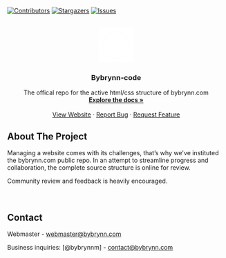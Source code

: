<a name="readme-top"></a>

[![Contributors][contributors-shield]][contributors-url]
[![Stargazers][stars-shield]][stars-url]
[![Issues][issues-shield]][issues-url]

<br />
<div align="center">
  <a href="https://github.com/silencelen/bybrynn-code">
    <img src="images/logow.webp" alt="Logo" width="80" height="80">
  </a>

  <h3 align="center">Bybrynn-code</h3>

  <p align="center">
    The offical repo for the active html/css structure of bybrynn.com
    <br />
    <a href="https://github.com/silencelen/bybrynn-code"><strong>Explore the docs »</strong></a>
    <br />
    <br />
    <a href="https://bybrynn.com">View Website</a>
    ·
    <a href="https://github.com/silencelen/bybrynn-code/issues">Report Bug</a>
    ·
    <a href="https://github.com/silencelen/bybrynn-code/issues">Request Feature</a>
  </p>
</div>

## About The Project

Managing a website comes with its challenges, that’s why we've instituted the bybrynn.com public repo. In an attempt to streamline progress and collaboration, the complete source structure is online for review.

Community review and feedback is heavily encouraged.
<br/>
<br/><br/>

## Contact

Webmaster - webmaster@bybrynn.com

Business inquiries: [@bybrynnm] - contact@bybrynn.com

[contributors-shield]: https://img.shields.io/github/contributors/silencelen/bybrynn-code.svg?style=for-the-badge
[contributors-url]: https://github.com/silencelen/bybrynn-code/graphs/contributors
[forks-shield]: https://img.shields.io/github/forks/silencelen/bybrynn-code.svg?style=for-the-badge
[forks-url]: https://github.com/silencelen/bybrynn-code/network/members
[stars-shield]: https://img.shields.io/github/stars/silencelen/bybrynn-code.svg?style=for-the-badge
[stars-url]: https://github.com/silencelen/bybrynn-code/stargazers
[issues-shield]: https://img.shields.io/github/issues/silencelen/bybrynn-code.svg?style=for-the-badge
[issues-url]: https://github.com/silencelen/bybrynn-code/issues
[license-shield]: https://img.shields.io/github/license/silencelen/bybrynn-code.svg?style=for-the-badge
[license-url]: https://github.com/silencelen/bybrynn-code/blob/main/LICENSE.txt
[linkedin-shield]: https://img.shields.io/badge/-LinkedIn-black.svg?style=for-the-badge&logo=linkedin&colorB=555
[linkedin-url]: https://linkedin.com/in/othneildrew
[product-screenshot]: images/screenshot.png
[Next.js]: https://img.shields.io/badge/next.js-000000?style=for-the-badge&logo=nextdotjs&logoColor=white
[Next-url]: https://nextjs.org/
[React.js]: https://img.shields.io/badge/React-20232A?style=for-the-badge&logo=react&logoColor=61DAFB
[React-url]: https://reactjs.org/
[Vue.js]: https://img.shields.io/badge/Vue.js-35495E?style=for-the-badge&logo=vuedotjs&logoColor=4FC08D
[Vue-url]: https://vuejs.org/
[Angular.io]: https://img.shields.io/badge/Angular-DD0031?style=for-the-badge&logo=angular&logoColor=white
[Angular-url]: https://angular.io/
[Svelte.dev]: https://img.shields.io/badge/Svelte-4A4A55?style=for-the-badge&logo=svelte&logoColor=FF3E00
[Svelte-url]: https://svelte.dev/
[Laravel.com]: https://img.shields.io/badge/Laravel-FF2D20?style=for-the-badge&logo=laravel&logoColor=white
[Laravel-url]: https://laravel.com
[Bootstrap.com]: https://img.shields.io/badge/Bootstrap-563D7C?style=for-the-badge&logo=bootstrap&logoColor=white
[Bootstrap-url]: https://getbootstrap.com
[JQuery.com]: https://img.shields.io/badge/jQuery-0769AD?style=for-the-badge&logo=jquery&logoColor=white
[JQuery-url]: https://jquery.com
